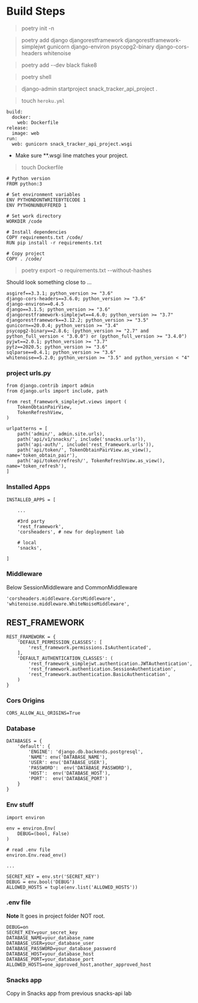 # Build Steps

> poetry init -n

> poetry add django djangorestframework djangorestframework-simplejwt gunicorn django-environ psycopg2-binary django-cors-headers whitenoise

> poetry add --dev black flake8

> poetry shell  

> django-admin startproject snack_tracker_api_project .

> touch `heroku.yml`

```
build:
  docker:
    web: Dockerfile
release:
  image: web
run:
  web: gunicorn snack_tracker_api_project.wsgi
```

- Make sure **.wsgi line matches your project.

> touch Dockerfile

```
# Python version
FROM python:3

# Set environment variables
ENV PYTHONDONTWRITEBYTECODE 1
ENV PYTHONUNBUFFERED 1

# Set work directory
WORKDIR /code

# Install dependencies
COPY requirements.txt /code/
RUN pip install -r requirements.txt

# Copy project
COPY . /code/
```

> poetry export -o requirements.txt --without-hashes

Should look something close to ...

```
asgiref==3.3.1; python_version >= "3.6"
django-cors-headers==3.6.0; python_version >= "3.6"
django-environ==0.4.5
django==3.1.5; python_version >= "3.6"
djangorestframework-simplejwt==4.6.0; python_version >= "3.7"
djangorestframework==3.12.2; python_version >= "3.5"
gunicorn==20.0.4; python_version >= "3.4"
psycopg2-binary==2.8.6; (python_version >= "2.7" and python_full_version < "3.0.0") or (python_full_version >= "3.4.0")
pyjwt==2.0.1; python_version >= "3.7"
pytz==2020.5; python_version >= "3.6"
sqlparse==0.4.1; python_version >= "3.6"
whitenoise==5.2.0; python_version >= "3.5" and python_version < "4"
```

### project urls.py

```
from django.contrib import admin
from django.urls import include, path

from rest_framework_simplejwt.views import (
    TokenObtainPairView,
    TokenRefreshView,
)

urlpatterns = [
    path('admin/', admin.site.urls),
    path('api/v1/snacks/', include('snacks.urls')),
    path('api-auth/', include('rest_framework.urls')),
    path('api/token/', TokenObtainPairView.as_view(), name='token_obtain_pair'),
    path('api/token/refresh/', TokenRefreshView.as_view(), name='token_refresh'),
]
```

### Installed Apps

```
INSTALLED_APPS = [

    ...

    #3rd party
    'rest_framework',
    'corsheaders', # new for deployment lab

    # local
    'snacks',
    
]
```

### Middleware

Below SessionMiddleware and CommonMiddleware

```
'corsheaders.middleware.CorsMiddleware',
'whitenoise.middleware.WhiteNoiseMiddleware',     
```

## REST_FRAMEWORK

```
REST_FRAMEWORK = {
    'DEFAULT_PERMISSION_CLASSES': [
        'rest_framework.permissions.IsAuthenticated',
    ],
    'DEFAULT_AUTHENTICATION_CLASSES': (
        'rest_framework_simplejwt.authentication.JWTAuthentication',
        'rest_framework.authentication.SessionAuthentication',
        'rest_framework.authentication.BasicAuthentication',
    )
}
```

### Cors Origins

```
CORS_ALLOW_ALL_ORIGINS=True
```

### Database

```
DATABASES = {
    'default': {
        'ENGINE': 'django.db.backends.postgresql',
        'NAME': env('DATABASE_NAME'),
        'USER': env('DATABASE_USER'),
        'PASSWORD':  env('DATABASE_PASSWORD'),
        'HOST':  env('DATABASE_HOST'),
        'PORT':  env('DATABASE_PORT')
    }
}
```

### Env stuff

```
import environ

env = environ.Env(
    DEBUG=(bool, False)
)

# read .env file
environ.Env.read_env()

...

SECRET_KEY = env.str('SECRET_KEY')
DEBUG = env.bool('DEBUG')
ALLOWED_HOSTS = tuple(env.list('ALLOWED_HOSTS'))
```

### .env file

**Note** It goes in project folder NOT root.

```
DEBUG=on
SECRET_KEY=your_secret_key
DATABASE_NAME=your_database_name
DATABASE_USER=your_database_user
DATABASE_PASSWORD=your_database_password
DATABASE_HOST=your_database_host
DATABASE_PORT=your_database_port
ALLOWED_HOSTS=one_approved_host,another_approved_host
```

### Snacks app

Copy in Snacks app from previous snacks-api lab